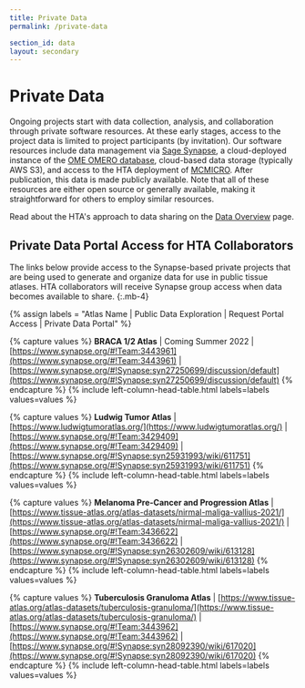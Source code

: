 ```yaml
---
title: Private Data
permalink: /private-data

section_id: data
layout: secondary
---
```

# Private Data
Ongoing projects start with data collection, analysis, and collaboration through private software resources. At these early stages, access to the project data is limited to project participants (by invitation). Our software resources include data management via [Sage Synapse](https://www.synapse.org/), a cloud-deployed instance of the [OME OMERO database](https://www.openmicroscopy.org/omero/), cloud-based data storage (typically AWS S3), and access to the HTA deployment of [MCMICRO](https://mcmicro.org/). After publication, this data is made publicly available. Note that all of these resources are either open source or generally available, making it straightforward for others to employ similar resources.

Read about the HTA's approach to data sharing on the [Data Overview](/data-overview) page.

## Private Data Portal Access for HTA Collaborators
The links below provide access to the Synapse-based private projects that are being used to generate and organize data for use in public tissue atlases. HTA collaborators will receive Synapse group access when data becomes available to share.
{:.mb-4}


{% assign labels = "Atlas Name | Public Data Exploration | Request Portal Access | Private Data Portal" %}

{% capture values %}
**BRACA 1/2 Atlas** | Coming Summer 2022 | [https://www.synapse.org/#!Team:3443961](https://www.synapse.org/#!Team:3443961) | [https://www.synapse.org/#!Synapse:syn27250699/discussion/default](https://www.synapse.org/#!Synapse:syn27250699/discussion/default)
{% endcapture %}
{% include left-column-head-table.html labels=labels values=values %}

{% capture values %}
**Ludwig Tumor Atlas** | [https://www.ludwigtumoratlas.org/](https://www.ludwigtumoratlas.org/) | [https://www.synapse.org/#!Team:3429409](https://www.synapse.org/#!Team:3429409) | [https://www.synapse.org/#!Synapse:syn25931993/wiki/611751](https://www.synapse.org/#!Synapse:syn25931993/wiki/611751)
{% endcapture %}
{% include left-column-head-table.html labels=labels values=values %}

{% capture values %}
**Melanoma Pre-Cancer and Progression Atlas** | [https://www.tissue-atlas.org/atlas-datasets/nirmal-maliga-vallius-2021/](https://www.tissue-atlas.org/atlas-datasets/nirmal-maliga-vallius-2021/) | [https://www.synapse.org/#!Team:3436622](https://www.synapse.org/#!Team:3436622) | [https://www.synapse.org/#!Synapse:syn26302609/wiki/613128](https://www.synapse.org/#!Synapse:syn26302609/wiki/613128)
{% endcapture %}
{% include left-column-head-table.html labels=labels values=values %}

{% capture values %}
**Tuberculosis Granuloma Atlas** | [https://www.tissue-atlas.org/atlas-datasets/tuberculosis-granuloma/](https://www.tissue-atlas.org/atlas-datasets/tuberculosis-granuloma/) | [https://www.synapse.org/#!Team:3443962](https://www.synapse.org/#!Team:3443962) | [https://www.synapse.org/#!Synapse:syn28092390/wiki/617020](https://www.synapse.org/#!Synapse:syn28092390/wiki/617020)
{% endcapture %}
{% include left-column-head-table.html labels=labels values=values %}